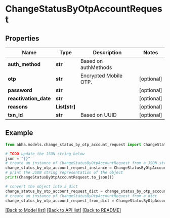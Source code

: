 # ChangeStatusByOtpAccountRequest


## Properties

Name | Type | Description | Notes
------------ | ------------- | ------------- | -------------
**auth_method** | **str** | Based on authMethods | 
**otp** | **str** | Encrypted Mobile OTP. | [optional] 
**password** | **str** |  | [optional] 
**reactivation_date** | **str** |  | [optional] 
**reasons** | **List[str]** |  | [optional] 
**txn_id** | **str** | Based on UUID | [optional] 

## Example

```python
from abha.models.change_status_by_otp_account_request import ChangeStatusByOtpAccountRequest

# TODO update the JSON string below
json = "{}"
# create an instance of ChangeStatusByOtpAccountRequest from a JSON string
change_status_by_otp_account_request_instance = ChangeStatusByOtpAccountRequest.from_json(json)
# print the JSON string representation of the object
print(ChangeStatusByOtpAccountRequest.to_json())

# convert the object into a dict
change_status_by_otp_account_request_dict = change_status_by_otp_account_request_instance.to_dict()
# create an instance of ChangeStatusByOtpAccountRequest from a dict
change_status_by_otp_account_request_from_dict = ChangeStatusByOtpAccountRequest.from_dict(change_status_by_otp_account_request_dict)
```
[[Back to Model list]](../README.md#documentation-for-models) [[Back to API list]](../README.md#documentation-for-api-endpoints) [[Back to README]](../README.md)


